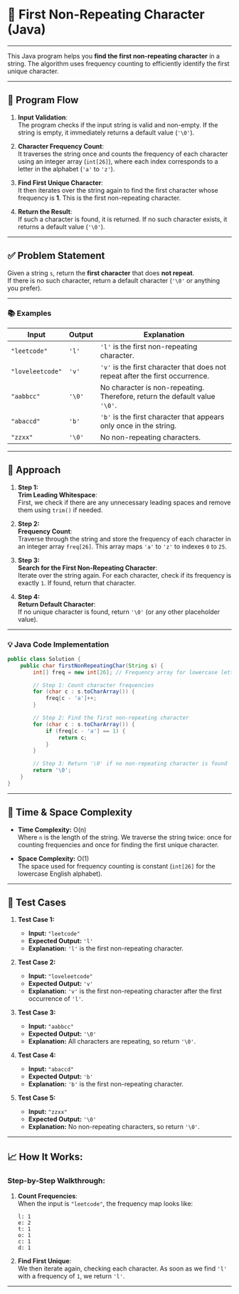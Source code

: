 
# 🧠 First Non-Repeating Character (Java)
 

---

This Java program helps you **find the first non-repeating character** in a string. The algorithm uses frequency counting to efficiently identify the first unique character.

---

## 🔄 Program Flow

1. **Input Validation**:  
   The program checks if the input string is valid and non-empty. If the string is empty, it immediately returns a default value (`'\0'`).
   

2. **Character Frequency Count**:  
   It traverses the string once and counts the frequency of each character using an integer array (`int[26]`), where each index corresponds to a letter in the alphabet (`'a'` to `'z'`).


3. **Find First Unique Character**:  
   It then iterates over the string again to find the first character whose frequency is **1**. This is the first non-repeating character.


4. **Return the Result**:  
   If such a character is found, it is returned. If no such character exists, it returns a default value (`'\0'`).

---

## ✅ Problem Statement

Given a string `s`, return the **first character** that does **not repeat**.  
If there is no such character, return a default character (`'\0'` or anything you prefer).

---

### 📚 Examples

| **Input**              | **Output**        | **Explanation**                                                                                                                                 |
|------------------------|-------------------|-------------------------------------------------------------------------------------------------------------------------------------------------|
| `"leetcode"`           | `'l'`             | `'l'` is the first non-repeating character.                                                                                                     |
| `"loveleetcode"`       | `'v'`             | `'v'` is the first character that does not repeat after the first occurrence.                                                                  |
| `"aabbcc"`             | `'\0'`            | No character is non-repeating. Therefore, return the default value `'\0'`.                                                                    |
| `"abaccd"`             | `'b'`             | `'b'` is the first character that appears only once in the string.                                                                             |
| `"zzxx"`               | `'\0'`            | No non-repeating characters.                                                                                                                   |

---

## 🚀 Approach

1. **Step 1:**  
   **Trim Leading Whitespace**:  
   First, we check if there are any unnecessary leading spaces and remove them using `trim()` if needed.

2. **Step 2:**  
   **Frequency Count**:  
   Traverse through the string and store the frequency of each character in an integer array `freq[26]`. This array maps `'a'` to `'z'` to indexes `0` to `25`.

3. **Step 3:**  
   **Search for the First Non-Repeating Character**:  
   Iterate over the string again. For each character, check if its frequency is exactly `1`. If found, return that character.

4. **Step 4:**  
   **Return Default Character**:  
   If no unique character is found, return `'\0'` (or any other placeholder value).

---

### 💡 Java Code Implementation

```java
public class Solution {
    public char firstNonRepeatingChar(String s) {
        int[] freq = new int[26]; // Frequency array for lowercase letters

        // Step 1: Count character frequencies
        for (char c : s.toCharArray()) {
            freq[c - 'a']++;
        }

        // Step 2: Find the first non-repeating character
        for (char c : s.toCharArray()) {
            if (freq[c - 'a'] == 1) {
                return c;
            }
        }

        // Step 3: Return '\0' if no non-repeating character is found
        return '\0'; 
    }
}
```

---

## 🧾 Time & Space Complexity

- **Time Complexity:** O(n)  
  Where `n` is the length of the string. We traverse the string twice: once for counting frequencies and once for finding the first unique character.

- **Space Complexity:** O(1)  
  The space used for frequency counting is constant (`int[26]` for the lowercase English alphabet).

---

## 🎯 Test Cases

1. **Test Case 1:**
    - **Input:** `"leetcode"`
    - **Expected Output:** `'l'`
    - **Explanation:** `'l'` is the first non-repeating character.

2. **Test Case 2:**
    - **Input:** `"loveleetcode"`
    - **Expected Output:** `'v'`
    - **Explanation:** `'v'` is the first non-repeating character after the first occurrence of `'l'`.

3. **Test Case 3:**
    - **Input:** `"aabbcc"`
    - **Expected Output:** `'\0'`
    - **Explanation:** All characters are repeating, so return `'\0'`.

4. **Test Case 4:**
    - **Input:** `"abaccd"`
    - **Expected Output:** `'b'`
    - **Explanation:** `'b'` is the first non-repeating character.

5. **Test Case 5:**
    - **Input:** `"zzxx"`
    - **Expected Output:** `'\0'`
    - **Explanation:** No non-repeating characters, so return `'\0'`.

---

## 📈 How It Works:

### **Step-by-Step Walkthrough**:

1. **Count Frequencies**:  
   When the input is `"leetcode"`, the frequency map looks like:
   ```plaintext
   l: 1
   e: 2
   t: 1
   o: 1
   c: 1
   d: 1
   ```

2. **Find First Unique**:  
   We then iterate again, checking each character. As soon as we find `'l'` with a frequency of `1`, we return `'l'`.

---
 